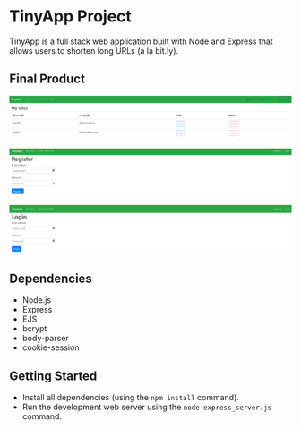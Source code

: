 # TinyApp Project

TinyApp is a full stack web application built with Node and Express that allows users to shorten long URLs (à la bit.ly).

## Final Product

!["Screenshot of URLs page"](https://github.com/moh-diab/tinyapp/blob/master/docs/URLS-page.png)

!["Screenshot of registration page"](https://github.com/moh-diab/tinyapp/blob/master/docs/registration-page.png)

!["Screenshot of login page"](https://github.com/moh-diab/tinyapp/blob/master/docs/login-page.png)

## Dependencies

- Node.js
- Express
- EJS
- bcrypt
- body-parser
- cookie-session

## Getting Started

- Install all dependencies (using the `npm install` command).
- Run the development web server using the `node express_server.js` command.